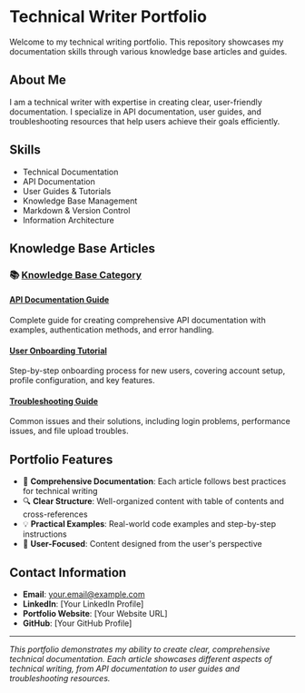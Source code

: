 # Technical Writer Portfolio

Welcome to my technical writing portfolio. This repository showcases my documentation skills through various knowledge base articles and guides.

## About Me
I am a technical writer with expertise in creating clear, user-friendly documentation. I specialize in API documentation, user guides, and troubleshooting resources that help users achieve their goals efficiently.

## Skills
- Technical Documentation
- API Documentation
- User Guides & Tutorials
- Knowledge Base Management
- Markdown & Version Control
- Information Architecture

## Knowledge Base Articles

### 📚 [Knowledge Base Category](knowledge-base/README)

#### [API Documentation Guide](knowledge-base/api-documentation-guide)
Complete guide for creating comprehensive API documentation with examples, authentication methods, and error handling.

#### [User Onboarding Tutorial](knowledge-base/user-onboarding-tutorial)
Step-by-step onboarding process for new users, covering account setup, profile configuration, and key features.

#### [Troubleshooting Guide](knowledge-base/troubleshooting-guide)
Common issues and their solutions, including login problems, performance issues, and file upload troubles.

## Portfolio Features
- 📖 **Comprehensive Documentation**: Each article follows best practices for technical writing
- 🔍 **Clear Structure**: Well-organized content with table of contents and cross-references
- 💡 **Practical Examples**: Real-world code examples and step-by-step instructions
- 🎯 **User-Focused**: Content designed from the user's perspective

## Contact Information
- **Email**: your.email@example.com
- **LinkedIn**: [Your LinkedIn Profile]
- **Portfolio Website**: [Your Website URL]
- **GitHub**: [Your GitHub Profile]

---

*This portfolio demonstrates my ability to create clear, comprehensive technical documentation. Each article showcases different aspects of technical writing, from API documentation to user guides and troubleshooting resources.*
